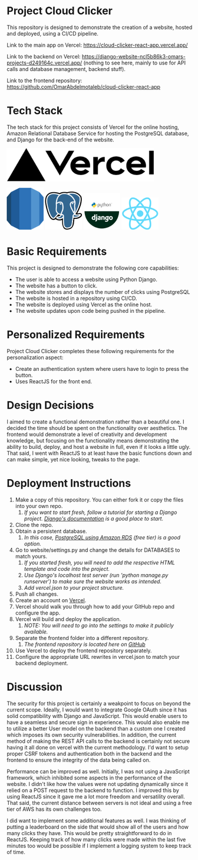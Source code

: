 # Project Cloud Clicker

This repository is designed to demonstrate the creation of a website, hosted and deployed, using a CI/CD pipeline. 

Link to the main app on Vercel: https://cloud-clicker-react-app.vercel.app/

Link to the backend on Vercel: https://django-website-ncl5b86k3-omars-projects-d249164c.vercel.app/ (nothing to see here, mainly to use for API calls and database management, backend stuff).

Link to the frontend repository: https://github.com/OmarAbdelmotaleb/cloud-clicker-react-app

# Tech Stack

The tech stack for this project consists of Vercel for the online hosting, Amazon Relational Database Service for hosting the PostgreSQL database, and Django for the back-end of the website.

<img src="logos/vercel.png" alt="Vercel" width="400"/>

<img src="logos/aws_rds.png" alt="AWS RDS" width="100"/> <img src="logos/postgresql.png" alt="PostgreSQL" width="100"/> <img src="logos/django.png" alt="Django" width="100"/> <img src="logos/reactjs.png" alt="AWS RDS" width="100"/>


# Basic Requirements

This project is designed to demonstrate the following core capabilities:

- The user is able to access a website using Python Django.
- The website has a button to click.
- The website stores and displays the number of clicks using PostgreSQL
- The website is hosted in a repository using CI/CD.
- The website is deployed using Vercel as the online host.
- The website updates upon code being pushed in the pipeline.

# Personalized Requirements

Project Cloud Clicker completes these following requirements for the personalization aspect:

- Create an authentication system where users have to login to press the button.
- Uses ReactJS for the front end.

# Design Decisions

I aimed to create a functional demonstration rather than a beautiful one. I decided the time should be spent on the functionality over aesthetics. The frontend would demonstrate a level of creativity and development knowledge, but focusing on the functionality means demonstrating the ability to build, deploy, and host a website in full, even if it looks a little ugly. That said, I went with ReactJS to at least have the basic functions down and can make simple, yet nice looking, tweaks to the page.

# Deployment Instructions

1. Make a copy of this repository. You can either fork it or copy the files into your own repo.
   1. *If you want to start fresh, follow a tutorial for starting a Django project. [Django's documentation](https://docs.djangoproject.com/en/5.0/intro/tutorial01/) is a good place to start.*
2. Clone the repo.
3. Obtain a persistent database. 
   1. *In this case, [PostgreSQL using Amazon RDS](https://aws.amazon.com/rds/postgresql/) (free tier) is a good option.*
4. Go to website/settings.py and change the details for DATABASES to match yours.
   1. *If you started fresh, you will need to add the respective HTML template and code into the project.*
   2. *Use Django's localhost test server (run 'python manage.py runserver') to make sure the website works as intended.*
   3. *Add vercel.json to your project structure.*
5. Push all changes.
6. Create an account on [Vercel](https://vercel.com/). 
7. Vercel should walk you through how to add your GitHub repo and configure the app.
8. Vercel will build and deploy the application.
   1. *NOTE: You will need to go into the settings to make it publicly available.*
9. Separate the frontend folder into a different repository. 
   1.  *The frontend repository is located here on [GitHub](https://github.com/OmarAbdelmotaleb/cloud-clicker-react-app)*
10. Use Vercel to deploy the frontend repository separately.
11. Configure the appropriate URL rewrites in vercel.json to match your backend deployment.

# Discussion

The security for this project is certainly a weakpoint to focus on beyond the current scope. Ideally, I would want to integrate Google OAuth since it has solid compatibility with Django and JavaScript. This would enable users to have a seamless and secure sign in experience. This would also enable me to utilize a better User model on the backend than a custom one I created which imposes its own security vulnerabilities. In addition, the current method of making the REST API calls to the backend is certainly not secure having it all done on vercel with the current methodology. I'd want to setup proper CSRF tokens and authentication both in the backend and the frontend to ensure the integrity of the data being called on.

Performance can be improved as well. Initially, I was not using a JavaScript framework, which inhibited some aspects in the performance of the website. I didn't like how the values were not updating dynamically since it relied on a POST request to the backend to function. I improved this by using ReactJS since it gave me a lot more freedom and versatility overall. That said, the current distance between servers is not ideal and using a free tier of AWS has its own challenges too. 

I did want to implement some additional features as well. I was thinking of putting a leaderboard on the side that would show all of the users and how many clicks they have. This would be pretty straightforward to do in ReactJS. Keeping track of how many clicks were made within the last five minutes too would be possible if I implement a logging system to keep track of time.
